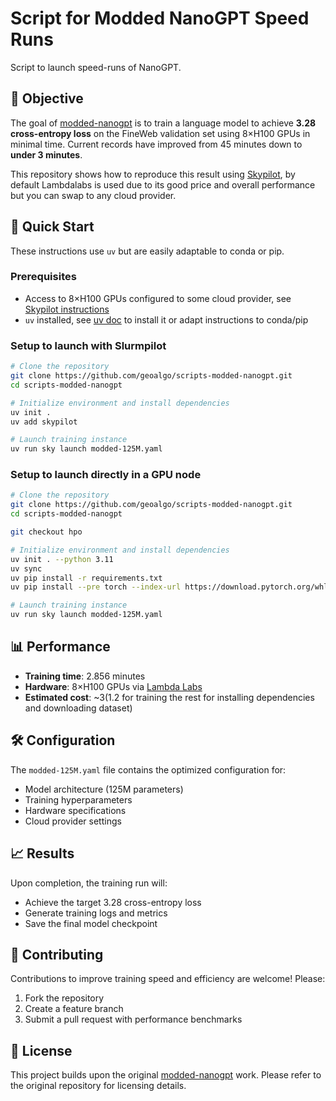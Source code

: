 # Script for Modded NanoGPT Speed Runs

Script to launch speed-runs of NanoGPT.

## 🎯 Objective

The goal of [modded-nanogpt](https://github.com/KellerJordan/modded-nanogpt/)
is to train a language model to achieve **3.28 cross-entropy loss** on the FineWeb validation set using 8×H100 GPUs 
in minimal time. 
Current records have improved from 45 minutes down to **under 3 minutes**.

This repository shows how to reproduce this result using [Skypilot](https://github.com/skypilot-org/skypilot), 
by default Lambdalabs is used due to its good price and overall performance but you can swap to any cloud provider.


## 🚀 Quick Start

These instructions use `uv` but are easily adaptable to conda or pip.

### Prerequisites
- Access to 8×H100 GPUs configured to some cloud provider, see [Skypilot instructions](https://docs.skypilot.co/en/latest/getting-started/installation.html)
- `uv` installed, see [uv doc](https://docs.astral.sh/uv/getting-started/installation/) to install it or adapt instructions to conda/pip

### Setup to launch with Slurmpilot

```bash
# Clone the repository
git clone https://github.com/geoalgo/scripts-modded-nanogpt.git
cd scripts-modded-nanogpt

# Initialize environment and install dependencies
uv init .
uv add skypilot

# Launch training instance
uv run sky launch modded-125M.yaml
```

### Setup to launch directly in a GPU node

```bash
# Clone the repository
git clone https://github.com/geoalgo/scripts-modded-nanogpt.git
cd scripts-modded-nanogpt

git checkout hpo

# Initialize environment and install dependencies
uv init . --python 3.11
uv sync
uv pip install -r requirements.txt
uv pip install --pre torch --index-url https://download.pytorch.org/whl/nightly/cu126 --upgrade

# Launch training instance
uv run sky launch modded-125M.yaml
```




## 📊 Performance

- **Training time**: 2.856 minutes
- **Hardware**: 8×H100 GPUs via [Lambda Labs](https://cloud.lambda.ai/)
- **Estimated cost**: ~$3 ($1.2 for training the rest for installing dependencies and downloading dataset)

## 🛠 Configuration

The `modded-125M.yaml` file contains the optimized configuration for:
- Model architecture (125M parameters)
- Training hyperparameters
- Hardware specifications
- Cloud provider settings

## 📈 Results

Upon completion, the training run will:
- Achieve the target 3.28 cross-entropy loss
- Generate training logs and metrics
- Save the final model checkpoint

## 🤝 Contributing

Contributions to improve training speed and efficiency are welcome! Please:
1. Fork the repository
2. Create a feature branch
3. Submit a pull request with performance benchmarks

## 📄 License

This project builds upon the original [modded-nanogpt](https://github.com/KellerJordan/modded-nanogpt/) work. Please refer to the original repository for licensing details.